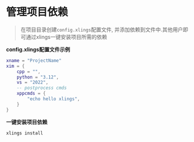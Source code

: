 # 管理项目依赖

> 在项目目录创建`config.xlings`配置文件, 并添加依赖到文件中.其他用户即可通过xlings一键安装项目所需的依赖

**config.xlings配置文件示例**

```lua
xname = "ProjectName"
xim = {
    cpp = "",
    python = "3.12",
    vs = "2022",
    -- postprocess cmds
    xppcmds = {
        "echo hello xlings",
    }
}
```

**一键安装项目依赖**

```bash
xlings install
```
